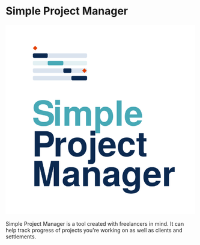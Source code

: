 # Simple Project Manager

![SPM_logo](./img/spm_logo.svg)

Simple Project Manager is a tool created with freelancers in mind. It can help track progress of projects you're working on as well as clients and
 settlements.